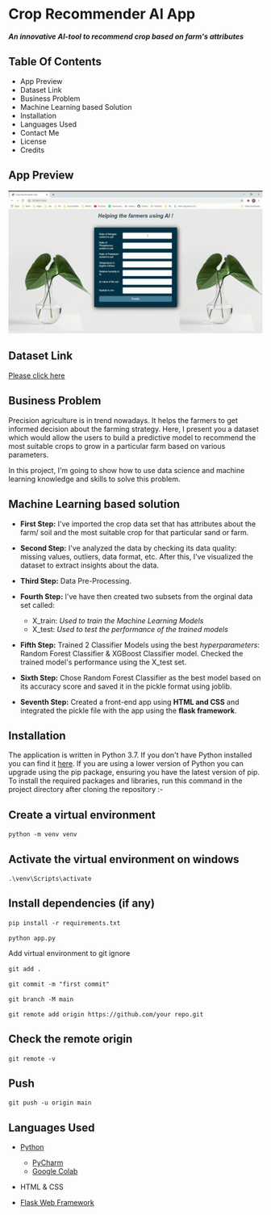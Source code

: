 # Crop Recommender AI App

***An innovative AI-tool to recommend crop based on farm's attributes***

## Table Of Contents
* App Preview
* Dataset Link
* Business Problem
* Machine Learning based Solution
* Installation
* Languages Used
* Contact Me
* License
* Credits

## App Preview
![Cick Here](https://github.com/drdataSpp/ML-App3-Crop-Determining-AI-App/blob/master/Crop%20Recommender%20App.gif)

## Dataset Link
[Please click here](https://www.kaggle.com/atharvaingle/crop-recommendation-dataset)

## Business Problem
Precision agriculture is in trend nowadays. It helps the farmers to get informed decision about the farming strategy. Here, I present you a dataset which would allow the users to build a predictive model to recommend the most suitable crops to grow in a particular farm based on various parameters.

In this project, I'm going to show how to use data science and machine learning knowledge and skills to solve this problem.

## Machine Learning based solution
* **First Step:** I've imported the crop data set that has attributes about the farm/ soil and the most suitable crop for that particular sand or farm.
* **Second Step:** I've analyzed the data by checking its data quality: missing values, outliers, data format, etc. After this, I've visualized the dataset to extract insights about the data.
* **Third Step:** Data Pre-Processing.
* **Fourth Step:** I've have then created two subsets from the orginal data set called:
  * X_train: *Used to train the Machine Learning Models*
  * X_test: *Used to test the performance of the trained models*
  
 * **Fifth Step:** Trained 2 Classifier Models using the best *hyperparameters*: Random Forest Classifier & XGBoost Classifier model. Checked the trained model's performance using the X_test set.
 
 * **Sixth Step:** Chose Random Forest Classifier as the best model based on its accuracy score and saved it in the pickle format using joblib.
 
 * **Seventh Step:** Created a front-end app using **HTML and CSS** and integrated the pickle file with the app using the **flask framework**.
 
## Installation
The application is written in Python 3.7. If you don't have Python installed you can find it [here](https://www.python.org/). If you are using a lower version of Python you can upgrade using the pip package, ensuring you have the latest version of pip. To install the required packages and libraries, run this command in the project directory after cloning the repository :-

## Create a virtual environment
```
python -m venv venv
```
## Activate the virtual environment on windows
```
.\venv\Scripts\activate
```
## Install dependencies (if any)
```
pip install -r requirements.txt
```
```
python app.py
```
Add virtual environment to git ignore
```
git add .
```
```
git commit -m "first commit"
```
```
git branch -M main
```
```
git remote add origin https://github.com/your repo.git
```
## Check the remote origin 
```
git remote -v
```
## Push
```
git push -u origin main
```
## Languages Used
* [Python](https://www.python.org/)
  * [PyCharm](https://www.jetbrains.com/pycharm/)
  * [Google Colab](https://colab.research.google.com/notebooks/intro.ipynb)
  
* HTML & CSS 

* [Flask Web Framework](https://flask.palletsprojects.com/en/1.1.x/)

